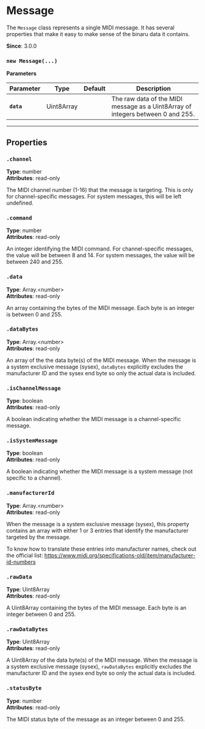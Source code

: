 # Message

The `Message` class represents a single MIDI message. It has several properties that make it
easy to make sense of the binaru data it contains.

**Since**: 3.0.0




### `new Message(...)`


**Parameters**

| Parameter    | Type      | Default      | Description  |
| ------------ | ------------ | ------------ | ------------ |
|**`data`** |Uint8Array||The raw data of the MIDI message as a Uint8Array of integers between 0 and 255.|



***

## Properties

### `.channel`

**Type**: number<br />
**Attributes**: read-only


The MIDI channel number (1-16) that the message is targeting. This is only for
channel-specific messages. For system messages, this will be left undefined.

### `.command`

**Type**: number<br />
**Attributes**: read-only


An integer identifying the MIDI command. For channel-specific messages, the value will be
between 8 and 14. For system messages, the value will be between 240 and 255.

### `.data`

**Type**: Array.&lt;number&gt;<br />
**Attributes**: read-only


An array containing the bytes of the MIDI message. Each byte is an integer is between 0 and
255.

### `.dataBytes`

**Type**: Array.&lt;number&gt;<br />
**Attributes**: read-only


An array of the the data byte(s) of the MIDI message. When the message is a system exclusive
message (sysex), `dataBytes` explicitly excludes the manufacturer ID and the sysex end
byte so only the actual data is included.

### `.isChannelMessage`

**Type**: boolean<br />
**Attributes**: read-only


A boolean indicating whether the MIDI message is a channel-specific message.

### `.isSystemMessage`

**Type**: boolean<br />
**Attributes**: read-only


A boolean indicating whether the MIDI message is a system message (not specific to a
channel).

### `.manufacturerId`

**Type**: Array.&lt;number&gt;<br />
**Attributes**: read-only


When the message is a system exclusive message (sysex), this property contains an array with
either 1 or 3 entries that identify the manufacturer targeted by the message.

To know how to translate these entries into manufacturer names, check out the official list:
https://www.midi.org/specifications-old/item/manufacturer-id-numbers

### `.rawData`

**Type**: Uint8Array<br />
**Attributes**: read-only


A Uint8Array containing the bytes of the MIDI message. Each byte is an integer between 0 and
255.

### `.rawDataBytes`

**Type**: Uint8Array<br />
**Attributes**: read-only


A Uint8Array of the data byte(s) of the MIDI message. When the message is a system exclusive
message (sysex), `rawDataBytes` explicitly excludes the manufacturer ID and the sysex end
byte so only the actual data is included.

### `.statusByte`

**Type**: number<br />
**Attributes**: read-only


The MIDI status byte of the message as an integer between 0 and 255.


